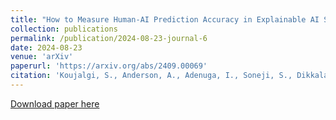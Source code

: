 ```yaml
---
title: "How to Measure Human-AI Prediction Accuracy in Explainable AI Systems"
collection: publications
permalink: /publication/2024-08-23-journal-6
date: 2024-08-23
venue: 'arXiv'
paperurl: 'https://arxiv.org/abs/2409.00069'
citation: 'Koujalgi, S., Anderson, A., Adenuga, I., Soneji, S., Dikkala, R., Nader, T. G., ... &amp; Dodge, J. (2024). How to Measure Human-AI Prediction Accuracy in Explainable AI Systems. arXiv preprint arXiv:2409.00069.'
---
```


<a href='https://arxiv.org/abs/2409.00069'>Download paper here</a>

<!-- Recommended citation: Koujalgi, S., Anderson, A., Adenuga, I., Soneji, S., Dikkala, R., Nader, T. G., ... & Dodge, J. (2024). How to Measure Human-AI Prediction Accuracy in Explainable AI Systems. arXiv preprint arXiv:2409.00069. -->